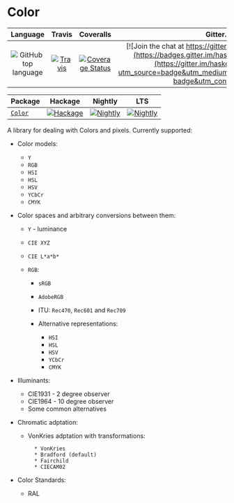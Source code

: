 # Color

| Language | Travis | Coveralls |Gitter.im |
|:--------:|:------:|:---------:|:--------:|
| ![GitHub top language](https://img.shields.io/github/languages/top/lehins/Color.svg) | [![Travis](https://img.shields.io/travis/lehins/Color/master.svg?label=Linux%20%26%20OS%20X)](https://travis-ci.org/lehins/Color) | [![Coverage Status](https://coveralls.io/repos/github/lehins/Color/badge.svg?branch=master)](https://coveralls.io/github/lehins/Color?branch=master) | [![Join the chat at https://gitter.im/haskell-massiv/Lobby](https://badges.gitter.im/haskell-massiv/Lobby.svg)](https://gitter.im/haskell-massiv/Lobby?utm_source=badge&utm_medium=badge&utm_campaign=pr-badge&utm_content=badge)

|      Package       | Hackage | Nightly | LTS |
|:-------------------|:-------:|:-------:|:---:|
|  [`Color`](https://github.com/lehins/Color/tree/master/Color)|                                       [![Hackage](https://img.shields.io/hackage/v/Color.svg)](https://hackage.haskell.org/package/Color)|                                                                                                        [![Nightly](https://www.stackage.org/package/Color/badge/nightly)](https://www.stackage.org/nightly/package/Color)|                                                                                         [![Nightly](https://www.stackage.org/package/Color/badge/lts)](https://www.stackage.org/lts/package/Color)|

A library for dealing with Colors and pixels. Currently supported:

* Color models:

    * `Y`
    * `RGB`
    * `HSI`
    * `HSL`
    * `HSV`
    * `YCbCr`
    * `CMYK`

* Color spaces and arbitrary conversions between them:

    * `Y` - luminance
    * `CIE XYZ`
    * `CIE L*a*b*`
    * `RGB`:

        * `sRGB`
        * `AdobeRGB`
        * ITU: `Rec470`, `Rec601` and `Rec709`
        * Alternative representations:

            * `HSI`
            * `HSL`
            * `HSV`
            * `YCbCr`
            * `CMYK`

* Illuminants:

    * CIE1931 - 2 degree observer
    * CIE1964 - 10 degree observer
    * Some common alternatives

* Chromatic adptation:

    * VonKries adptation with transformations:

            * VonKries
            * Bradford (default)
            * Fairchild
            * CIECAM02

* Color Standards:

    * RAL
